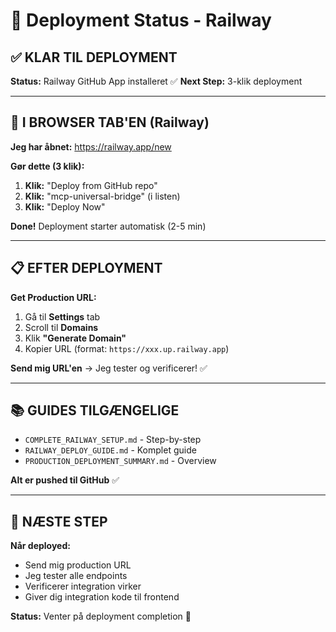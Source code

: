# 🚀 Deployment Status - Railway

## ✅ KLAR TIL DEPLOYMENT

**Status:** Railway GitHub App installeret ✅
**Next Step:** 3-klik deployment

---

## 🎯 I BROWSER TAB'EN (Railway)

**Jeg har åbnet:** https://railway.app/new

**Gør dette (3 klik):**

1. **Klik:** "Deploy from GitHub repo"
2. **Klik:** "mcp-universal-bridge" (i listen)
3. **Klik:** "Deploy Now"

**Done!** Deployment starter automatisk (2-5 min)

---

## 📋 EFTER DEPLOYMENT

**Get Production URL:**
1. Gå til **Settings** tab
2. Scroll til **Domains**
3. Klik **"Generate Domain"**
4. Kopier URL (format: `https://xxx.up.railway.app`)

**Send mig URL'en** → Jeg tester og verificerer! ✅

---

## 📚 GUIDES TILGÆNGELIGE

- `COMPLETE_RAILWAY_SETUP.md` - Step-by-step
- `RAILWAY_DEPLOY_GUIDE.md` - Komplet guide
- `PRODUCTION_DEPLOYMENT_SUMMARY.md` - Overview

**Alt er pushed til GitHub** ✅

---

## 💬 NÆSTE STEP

**Når deployed:**
- Send mig production URL
- Jeg tester alle endpoints
- Verificerer integration virker
- Giver dig integration kode til frontend

**Status:** Venter på deployment completion 🚂
